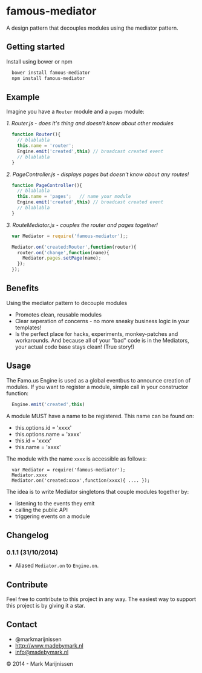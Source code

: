 famous-mediator
===============

A design pattern that decouples modules using the mediator pattern.

## Getting started

Install using bower or npm

```bash
  bower install famous-mediator
  npm install famous-mediator
```
## Example

Imagine you have a `Router` module and a `pages` module:

*1. Router.js - does it's thing and doesn't know about other modules*
```javascript
  function Router(){
    // blablabla
    this.name = 'router';
    Engine.emit('created',this) // broadcast created event
    // blablabla
  }
```

*2. PageController.js - displays pages but doesn't know about any routes!*
```javascript
  function PageController(){
    // blablabla
    this.name = 'pages';   // name your module
    Engine.emit('created',this) // broadcast created event
    // blablabla
  }
```

*3. RouteMediator.js - couples the router and pages together!*
```javascript
  var Mediator = require('famous-mediator');;

  Mediator.on('created:Router',function(router){
    router.on('change',function(name){
      Mediator.pages.setPage(name);
    });
  });
```

## Benefits

Using the mediator pattern to decouple modules

* Promotes clean, reusable modules
* Clear seperation of concerns - no more sneaky business logic in your templates!
* Is the perfect place for hacks, experiments, monkey-patches and workarounds. And because all of your "bad" code is in the Mediators, your actual code base stays clean! (True story!)

## Usage

The Famo.us Engine is used as a global eventbus to announce creation of modules. If you want to register a module, simple call in your constructor function:

```javascript
  Engine.emit('created',this)
````

A module MUST have a name to be registered. This name can be found on:

- this.options.id = 'xxxx'
- this.options.name = 'xxxx'
- this.id = 'xxxx'
- this.name = 'xxxx'

The module with the name `xxxx` is accessible as follows:

```
  var Mediator = require('famous-mediator');
  Mediator.xxxx
  Mediator.on('created:xxxx',function(xxxx){ .... });
```

The idea is to write Mediator singletons that couple modules together by:

- listening to the events they emit
- calling the public API
- triggering events on a module

## Changelog

### 0.1.1 (31/10/2014)

* Aliased `Mediator.on` to `Engine.on`.

## Contribute

Feel free to contribute to this project in any way. The easiest way to support this project is by giving it a star.

## Contact
-   @markmarijnissen
-   http://www.madebymark.nl
-   info@madebymark.nl

© 2014 - Mark Marijnissen